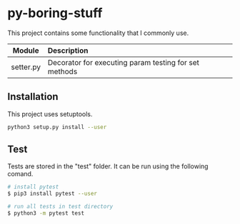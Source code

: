 # py-boring-stuff

This project contains some functionality that I commonly use.

| Module | Description |
| :-: | :- |
| setter.py | Decorator for executing param testing for set methods |

## Installation

This project uses setuptools.

~~~bash
python3 setup.py install --user
~~~

## Test

Tests are stored in the "test" folder.  It can be run using the following comand.

~~~bash
# install pytest
$ pip3 install pytest --user

# run all tests in test directory
$ python3 -m pytest test
~~~
